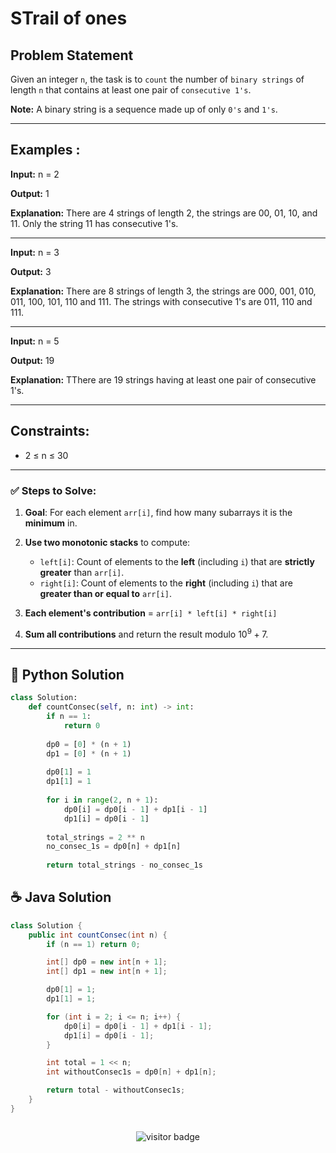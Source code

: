 # **STrail of ones**

## Problem Statement

Given an integer `n`, the task is to `count` the number of `binary strings` of length `n` that contains at least one pair of `consecutive 1's`.

**Note:** A binary string is a sequence made up of only `0's` and `1's`.


---

## **Examples :**

**Input:** n = 2

**Output:** 1

**Explanation:** There are 4 strings of length 2, the strings are 00, 01, 10, and 11. Only the string 11 has consecutive 1's.

---

**Input:** n = 3

**Output:** 3

**Explanation:** There are 8 strings of length 3, the strings are 000, 001, 010, 011, 100, 101, 110 and 111. The strings with consecutive 1's are 011, 110 and 111.

---

**Input:** n = 5

**Output:** 19

**Explanation:** TThere are 19 strings having at least one pair of consecutive 1's.

---

## Constraints:
- 2 ≤ n ≤ 30

---

### **✅ Steps to Solve:**

1. **Goal**: For each element `arr[i]`, find how many subarrays it is the **minimum** in.

2. **Use two monotonic stacks** to compute:

   * `left[i]`: Count of elements to the **left** (including `i`) that are **strictly greater** than `arr[i]`.
   * `right[i]`: Count of elements to the **right** (including `i`) that are **greater than or equal to** `arr[i]`.

3. **Each element's contribution** =
   `arr[i] * left[i] * right[i]`

4. **Sum all contributions** and return the result modulo $10^9 + 7$.

---




## 🐍 Python Solution

```python
class Solution:
    def countConsec(self, n: int) -> int:
        if n == 1:
            return 0
        
        dp0 = [0] * (n + 1)
        dp1 = [0] * (n + 1)
        
        dp0[1] = 1 
        dp1[1] = 1 
        
        for i in range(2, n + 1):
            dp0[i] = dp0[i - 1] + dp1[i - 1]
            dp1[i] = dp0[i - 1]
        
        total_strings = 2 ** n
        no_consec_1s = dp0[n] + dp1[n]
        
        return total_strings - no_consec_1s

```
## ☕️ Java Solution

```java
class Solution {
    public int countConsec(int n) {
        if (n == 1) return 0;

        int[] dp0 = new int[n + 1];
        int[] dp1 = new int[n + 1];

        dp0[1] = 1;
        dp1[1] = 1;

        for (int i = 2; i <= n; i++) {
            dp0[i] = dp0[i - 1] + dp1[i - 1];
            dp1[i] = dp0[i - 1];
        }

        int total = 1 << n;
        int withoutConsec1s = dp0[n] + dp1[n];

        return total - withoutConsec1s;
    }
}



```
<p align="center">
  <img src="https://visitor-badge.laobi.icu/badge?page_id=second-largest-problem" alt="visitor badge"/>

</p>
